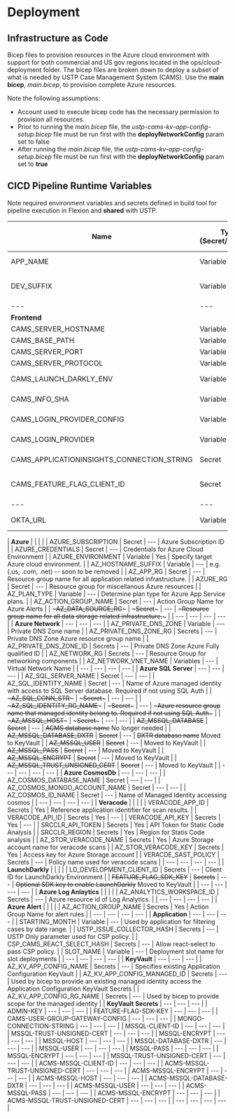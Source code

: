 # Deployment

## Infrastructure as Code

Bicep files to provision resources in the Azure cloud environment with support for both commercial and US gov regions located in the ops/cloud-deployment folder. The bicep files are broken down to deploy a subset of what is needed by USTP Case Management System (CAMS). Use the **main bicep**, _main.bicep_, to provision complete Azure resources.

Note the following assumptions:

- Account used to execute bicep code has the necessary permission to provision all resources.
- Prior to running the _main.bicep_ file, the _ustp-cams-kv-app-config-setup.bicep_ file must be run first with the **deployNetworkConfig** param set to false
- After running the _main.bicep_ file, the _ustp-cams-kv-app-config-setup.bicep_ file must be run first with the **deployNetworkConfig** param set to **true**

## CICD Pipeline Runtime Variables

Note required environment variables and secrets defined in build tool for pipeline execution in Flexion and **shared** with USTP.

| Name                                       | Type (Secret/Variable) | Is Flexion Only? | Description                                                                    |
| ------------------------------------------ | ---------------------- | ---------------- | ------------------------------------------------------------------------------ |
| APP_NAME                                   | Variable               |                  | Name used to label resource stack in Azure.                                    |
| DEV_SUFFIX                                 | Variable               | Yes              | Suffix added to label resource stack in Azure for non-main branch deployments. |
| ---                                        | ---                    | ---              | ---                                                                            |
| **Frontend**                               |                        |                  |                                                                                |
| CAMS_SERVER_HOSTNAME                       | Variable               | ---              | Required for frontend build step.                                              |
| CAMS_BASE_PATH                             | Variable               | ---              | Required for frontend build step.                                              |
| CAMS_SERVER_PORT                           | Variable               | ---              | Required for frontend build step.                                              |
| CAMS_SERVER_PROTOCOL                       | Variable               | ---              | Required for frontend build step.                                              |
| CAMS_LAUNCH_DARKLY_ENV                     | Variable               | ---              | Optional environment indicator for deployed environment                        |
| CAMS_INFO_SHA                              | Variable               | ---              | Required for frontend build step. Current commit sha of source                 |
| CAMS_LOGIN_PROVIDER_CONFIG                 | Variable               | ---              | json config for authentication provider, (no spaces)                           |
| CAMS_LOGIN_PROVIDER                        | Variable               | ---              | Login Provider var (mock, okta, none)                                          |
| CAMS_APPLICATIONINSIGHTS_CONNECTION_STRING | Secret                 | ---              | Optional for log ingestion to Azure Log Analytics.                             |
| CAMS_FEATURE_FLAG_CLIENT_ID                | Secret                 | ---              | Optional client id to enable LaunchDarkly. (LD_DEVELOPMENT_CLIENT_ID)          |
| ---                                        | ---                    | ---              | ---                                                                            |
| OKTA_URL                                   | Variable               | ---              | Url for Okta, used within bicep deployment for nginx conf                      |

| **Azure** | | | |
| AZURE_SUBSCRIPTION | Secret | --- | Azure Subscription ID |
| AZURE_CREDENTIALS | Secret | --- | Credentials for Azure Cloud Environment |
| AZURE_ENVIRONMENT | Variable | Yes | Specify target Azure cloud environment. |
| AZ_HOSTNAME_SUFFIX | Variable | --- | e.g. (.us, .com, .net) -- soon to be removed |
| AZ_APP_RG | Secret | --- | Resource group name for all application related infrastructure. |
| AZURE_RG | Secret | --- | Resource group for miscellanous Azure resources |
| AZ_PLAN_TYPE | Variable | --- | Determine plan type for Azure App Service plans. |
| AZ_ACTION_GROUP_NAME | Secret | --- | Action Group Name for Azure Alerts |
| ~~~AZ_DATA_SOURCE_RG~~~ | ~~~Secret~~~ | --- | ~~~Resource group name for all data storage related infrastructure.~~~ |
| --- | --- | --- | --- |
| **Azure Network** | --- | --- | --- |
| AZ_PRIVATE_DNS_ZONE | Variable | --- | Private DNS Zone name |
| AZ_PRIVATE_DNS_ZONE_RG | Secrets | --- | Private DNS Zone Azure resource group name |
| AZ_PRIVATE_DNS_ZONE_ID | Secrets | --- | Private DNS Zone Azure Fully qualified ID |
| AZ_NETWORK_RG | Secrets | --- | Resource Group for networking components |
| AZ_NETWORK_VNET_NAME | Variables | --- | Virtual Network Name |
| --- | --- | --- | --- |
| **Azure SQL Server** | --- | --- | --- |
| AZ_SQL_SERVER_NAME | Secret | --- | --- |
| AZ_SQL_IDENTITY_NAME | Secret | --- | Name of Azure managed identity with access to SQL Server database. Required if not using SQL Auth |
| ~~~AZ_SQL_CONN_STR~~~ | ~~~Secret~~~ | --- | --- |
| ~~~AZ_SQL_IDENTITY_RG_NAME~~~ | ~~~Secret~~~ | --- | ~~~Azure resource group name that managed identity belong to. Required if not using SQL Auth~~~ |
| ~~~AZ_MSSQL_HOST~~~ | ~~~Secret~~~ | --- | --- |
| ~~AZ_MSSQL_DATABASE~~ | ~~Secret~~ | --- | ~~ACMS database name~~ No longer needed |
| ~~AZ_MSSQL_DATABASE_DXTR~~ | ~~Secret~~ | --- | ~~DXTR database name~~ Moved to KeyVault |
| ~~AZ_MSSQL_USER~~ | ~~Secret~~ | --- | Moved to KeyVault |
| ~~AZ_MSSQL_PASS~~ | ~~Secret~~ | --- | Moved to KeyVault |
| ~~AZ_MSSQL_ENCRYPT~~ | ~~Secret~~ | --- | Moved to KeyVault |
| ~~AZ_MSSQL_TRUST_UNSIGNED_CERT~~ | ~~Secret~~ | --- | Moved to KeyVault |
| --- | --- | --- | --- |
| **Azure CosmosDb** | --- | --- | --- |
| AZ_COSMOS_DATABASE_NAME | Secret | --- | --- |
| AZ_COSMOS_MONGO_ACCOUNT_NAME | Secret | --- | --- |
| AZ_COSMOS_ID_NAME | Secret | --- | Name of Managed Identity accessing cosmos |
| --- | --- | --- | --- |
| **Veracode** | | | |
| VERACODE_APP_ID | Secrets | Yes | Reference application identifier for scan results. |
| VERACODE_API_ID | Secrets | Yes | --- |
| VERACODE_API_KEY | Secrets | Yes | --- |
| SRCCLR_API_TOKEN | Secrets | Yes | API Token for Static Code Analysis |
| SRCCLR_REGION | Secrets | Yes | Region for Statis Code analysis |
| AZ_STOR_VERACODE_NAME | Secrets | Yes | Azure Storage account name for veracode scans |
| AZ_STOR_VERACODE_KEY | Secrets | Yes | Access key for Azure Storage account |
| VERACDE_SAST_POLICY | Secrets | --- | Policy name used for veracode scans |
| --- | --- | --- | --- |
| **LaunchDarkly** | | | |
| LD_DEVELOPMENT_CLIENT_ID | Secrets | --- | Client ID for LaunchDarkly Environment |
| ~~FEATURE_FLAG_SDK_KEY~~ | ~~Secrets~~ | --- | ~~Optional SDK key to enable LaunchDarkly~~ Moved to KeyVault |
| --- | --- | --- | --- |
| **Azure Log Anlaytics** | | | |
| AZ_ANALYTICS_WORKSPACE_ID | Secrets | --- | Azure resource id of Log Analytics. |
| --- | --- | --- | --- |
| **Azure Alert** | | | |
| AZ_ACTION_GROUP_NAME | Secrets | Yes | Action Group Name for alert rules |
| --- | --- | --- | --- |
| **Application** | --- | --- | --- |
| STARTING_MONTH | Variable | --- | Used by application for filtering cases by date range. |
| USTP_ISSUE_COLLECTOR_HASH | Secrets | --- | USTP Only parameter used for CSP policy. |
| CSP_CAMS_REACT_SELECT_HASH | Secrets | --- | Allow react-select to pass CSP policy. |
| SLOT_NAME | Variable | --- | Deployment slot name for slot deployments |
| --- | --- | --- | --- |
| **KeyVault** | --- | --- | --- |
| AZ_KV_APP_CONFIG_NAME | Secrets | --- | Specifies existing Application Configuration KeyVault |
| AZ_KV_APP_CONFIG_MANAGED_ID | Secrets | --- | Used by bicep to provide an existing managed identity access the Application Configuration KeyVault Secrets |
| AZ_KV_APP_CONFIG_RG_NAME | Secrets | --- | Used by bicep to provide scope for the managed identity |
| **KeyVault Secrets** | --- | --- | --- |
| ADMIN-KEY | --- | --- | --- |
| FEATURE-FLAG-SDK-KEY | --- | --- | --- |
| CAMS-USER-GROUP-GATEWAY-CONFIG | --- | --- | --- |
| MONGO-CONNECTION-STRING | --- | --- | --- |
| MSSQL-CLIENT-ID | --- | --- | --- |
| MSSQL-TRUST-UNSIGNED-CERT | --- | --- | --- |
| MSSQL-ENCRYPT | --- | --- | --- |
| MSSQL-HOST | --- | --- | --- |
| MSSQL-DATABASE-DXTR | --- | --- | --- |
| MSSQL-USER | --- | --- | --- |
| MSSQL-PASS | --- | --- | --- |
| MSSQL-ENCRYPT | --- | --- | --- |
| MSSQL-TRUST-UNSIGNED-CERT | --- | --- | --- |
| ACMS-MSSQL-CLIENT-ID | --- | --- | --- |
| ACMS-MSSQL-TRUST-UNSIGNED-CERT | --- | --- | --- |
| ACMS-MSSQL-ENCRYPT | --- | --- | --- |
| ACMS-MSSQL-HOST | --- | --- | --- |
| ACMS-MSSQL-DATABASE-DXTR | --- | --- | --- |
| ACMS-MSSQL-USER | --- | --- | --- |
| ACMS-MSSQL-PASS | --- | --- | --- |
| ACMS-MSSQL-ENCRYPT | --- | --- | --- |
| ACMS-MSSQL-TRUST-UNSIGNED-CERT | --- | --- | --- |
| --- | --- | --- | --- |

